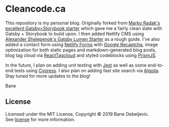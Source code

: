 # Cleancode.ca

This repository is my personal blog. Originally forked from [Marko Radak's excellent Gatsby+Storybook starter](https://github.com/markoradak/gatsby-starter-storybook) which gave me a fairly clean slate with Gatsby + Storybook to build upon. I then added Netlify CMS using [Alexander Shelepenok's Gatsby Lumen Starter](https://github.com/alxshelepenok/gatsby-starter-lumen) as a rough guide. I've also added a contact form using [Netlify Forms](https://www.netlify.com/products/forms/) with [Google Recaptcha](https://www.google.com/recaptcha/intro/v3.html), image optimization for both static pages and markdown-generated blog posts, blog tag cloud via [ReactTagcloud](https://www.npmjs.com/package/react-tagcloud) and styled codeblocks using [PrismJS](https://prismjs.com/).

In the future, I plan on adding unit testing with [Jest](https://jestjs.io/) as well as some end-to-end tests using [Cypress](https://www.cypress.io/). I also plan on adding fast site search via [Algolia](https://www.algolia.com/). Stay tuned for more updates to the blog!

Bane

## License

Licensed under the MIT License, Copyright © 2019 Bane Debeljevic.  
See [license](LICENSE) for more information.
